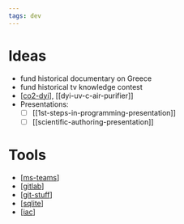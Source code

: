 ```yaml
---
tags: dev
---
```


# Ideas

- fund historical documentary on Greece
- fund historical tv knowledge contest
- [[co2-dyi]], [[dyi-uv-c-air-purifier]]
- Presentations:
  - [ ] [[1st-steps-in-programming-presentation]]
  - [ ] [[scientific-authoring-presentation]]

# Tools

- [[ms-teams]]
- [[gitlab]]
- [[git-stuff]]
- [[sqlite]]
- [[iac]]


[//begin]: # "Autogenerated link references for markdown compatibility"
[co2-dyi]: co2-dyi.md "CO2 DIY"
[ms-teams]: ms-teams.md "MS-teams"
[gitlab]: gitlab.md "GitLab"
[git-stuff]: git-stuff.md "Git stuff"
[sqlite]: sqlite.md "SQLite"
[iac]: JRC/iac.md "IaC"
[//end]: # "Autogenerated link references"
